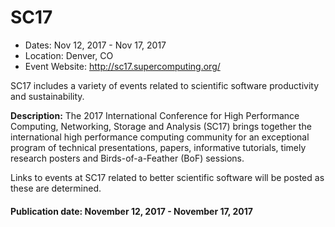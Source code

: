 
# SC17

- Dates: Nov 12, 2017 - Nov 17, 2017
- Location: Denver, CO
- Event Website: http://sc17.supercomputing.org/

SC17 includes a variety of events related to scientific software productivity and sustainability.

**Description:**  The 2017 International Conference for High Performance Computing, Networking, Storage and Analysis (SC17) brings together the international high performance computing community for an exceptional program of technical presentations, papers, informative tutorials, timely research posters and Birds-of-a-Feather (BoF) sessions.

Links to events at SC17 related to better scientific software will be posted as these are determined.

#### Publication date: November 12, 2017 - November 17, 2017

<!---
Publish: yes
Categories: planning, collaboration
Topics: software engineering
Tags: conference
Level: 2
Prerequisites: default
Aggregate: none
--->

